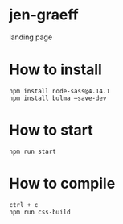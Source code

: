 # jen-graeff
 landing page
 
# How to install
```
npm install node-sass@4.14.1
npm install bulma —save-dev
```

# How to start
```
npm run start
```
# How to compile
```
ctrl + c
npm run css-build
```

